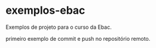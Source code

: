 # exemplos-ebac
Exemplos de projeto para o curso da Ebac.

primeiro exemplo de commit e push no repositório remoto.
